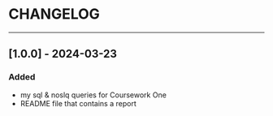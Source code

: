 # CHANGELOG

---

## [1.0.0] - 2024-03-23

### Added
- my sql & noslq queries for Coursework One
- README file that contains a report